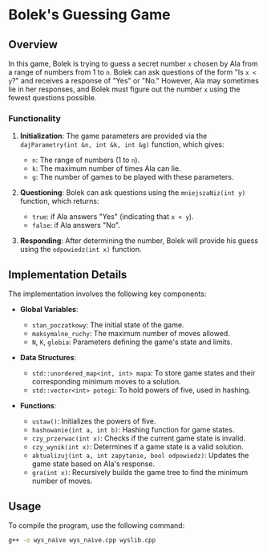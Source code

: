 # Bolek's Guessing Game

## Overview

In this game, Bolek is trying to guess a secret number `x` chosen by Ala from a range of numbers from 1 to `n`. Bolek can ask questions of the form "Is `x < y`?" and receives a response of "Yes" or "No." However, Ala may sometimes lie in her responses, and Bolek must figure out the number `x` using the fewest questions possible.

### Functionality

1. **Initialization**: The game parameters are provided via the `dajParametry(int &n, int &k, int &g)` function, which gives:
   - `n`: The range of numbers (1 to `n`).
   - `k`: The maximum number of times Ala can lie.
   - `g`: The number of games to be played with these parameters.

2. **Questioning**: Bolek can ask questions using the `mniejszaNiz(int y)` function, which returns:
   - `true`: if Ala answers "Yes" (indicating that `x < y`).
   - `false`: if Ala answers "No".

3. **Responding**: After determining the number, Bolek will provide his guess using the `odpowiedz(int x)` function.

## Implementation Details

The implementation involves the following key components:

- **Global Variables**: 
  - `stan_poczatkowy`: The initial state of the game.
  - `maksymalne_ruchy`: The maximum number of moves allowed.
  - `N`, `K`, `glebia`: Parameters defining the game's state and limits.

- **Data Structures**: 
  - `std::unordered_map<int, int> mapa`: To store game states and their corresponding minimum moves to a solution.
  - `std::vector<int> potegi`: To hold powers of five, used in hashing.

- **Functions**:
  - `ustaw()`: Initializes the powers of five.
  - `hashowanie(int a, int b)`: Hashing function for game states.
  - `czy_przerwac(int x)`: Checks if the current game state is invalid.
  - `czy_wynik(int x)`: Determines if a game state is a valid solution.
  - `aktualizuj(int a, int zapytanie, bool odpowiedz)`: Updates the game state based on Ala's response.
  - `gra(int x)`: Recursively builds the game tree to find the minimum number of moves.

## Usage

To compile the program, use the following command:

```bash
g++ -o wys_naive wys_naive.cpp wyslib.cpp
